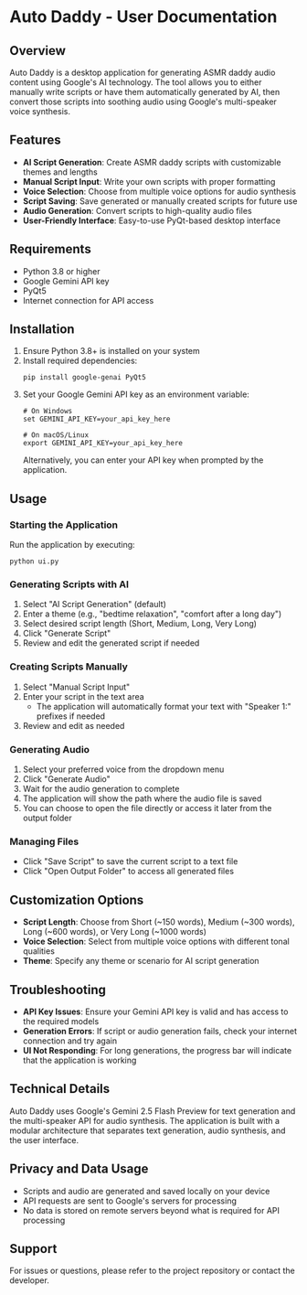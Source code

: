 # Auto Daddy - User Documentation

## Overview

Auto Daddy is a desktop application for generating ASMR daddy audio content using Google's AI technology. The tool allows you to either manually write scripts or have them automatically generated by AI, then convert those scripts into soothing audio using Google's multi-speaker voice synthesis.

## Features

- **AI Script Generation**: Create ASMR daddy scripts with customizable themes and lengths
- **Manual Script Input**: Write your own scripts with proper formatting
- **Voice Selection**: Choose from multiple voice options for audio synthesis
- **Script Saving**: Save generated or manually created scripts for future use
- **Audio Generation**: Convert scripts to high-quality audio files
- **User-Friendly Interface**: Easy-to-use PyQt-based desktop interface

## Requirements

- Python 3.8 or higher
- Google Gemini API key
- PyQt5
- Internet connection for API access

## Installation

1. Ensure Python 3.8+ is installed on your system
2. Install required dependencies:
   ```
   pip install google-genai PyQt5
   ```
3. Set your Google Gemini API key as an environment variable:
   ```
   # On Windows
   set GEMINI_API_KEY=your_api_key_here
   
   # On macOS/Linux
   export GEMINI_API_KEY=your_api_key_here
   ```
   Alternatively, you can enter your API key when prompted by the application.

## Usage

### Starting the Application

Run the application by executing:
```
python ui.py
```

### Generating Scripts with AI

1. Select "AI Script Generation" (default)
2. Enter a theme (e.g., "bedtime relaxation", "comfort after a long day")
3. Select desired script length (Short, Medium, Long, Very Long)
4. Click "Generate Script"
5. Review and edit the generated script if needed

### Creating Scripts Manually

1. Select "Manual Script Input"
2. Enter your script in the text area
   - The application will automatically format your text with "Speaker 1:" prefixes if needed
3. Review and edit as needed

### Generating Audio

1. Select your preferred voice from the dropdown menu
2. Click "Generate Audio"
3. Wait for the audio generation to complete
4. The application will show the path where the audio file is saved
5. You can choose to open the file directly or access it later from the output folder

### Managing Files

- Click "Save Script" to save the current script to a text file
- Click "Open Output Folder" to access all generated files

## Customization Options

- **Script Length**: Choose from Short (~150 words), Medium (~300 words), Long (~600 words), or Very Long (~1000 words)
- **Voice Selection**: Select from multiple voice options with different tonal qualities
- **Theme**: Specify any theme or scenario for AI script generation

## Troubleshooting

- **API Key Issues**: Ensure your Gemini API key is valid and has access to the required models
- **Generation Errors**: If script or audio generation fails, check your internet connection and try again
- **UI Not Responding**: For long generations, the progress bar will indicate that the application is working

## Technical Details

Auto Daddy uses Google's Gemini 2.5 Flash Preview for text generation and the multi-speaker API for audio synthesis. The application is built with a modular architecture that separates text generation, audio synthesis, and the user interface.

## Privacy and Data Usage

- Scripts and audio are generated and saved locally on your device
- API requests are sent to Google's servers for processing
- No data is stored on remote servers beyond what is required for API processing

## Support

For issues or questions, please refer to the project repository or contact the developer.
